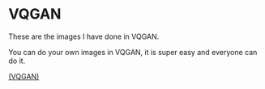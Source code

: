 # VQGAN

These are the images I have done in VQGAN.

You can do your own images in VQGAN, it is super easy and everyone can do it.

[(VQGAN)](https://colab.research.google.com/drive/1go6YwMFe5MX6XM9tv-cnQiSTU50N9EeT#scrollTo=ZdlpRFL8UAlW)